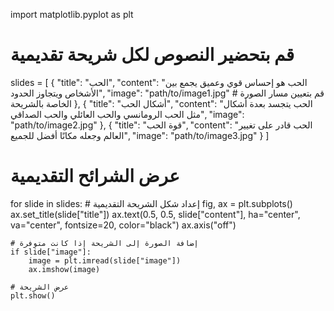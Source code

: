 import matplotlib.pyplot as plt

# قم بتحضير النصوص لكل شريحة تقديمية
slides = [
    {
        "title": "الحب",
        "content": "الحب هو إحساس قوي وعميق يجمع بين الأشخاص ويتجاوز الحدود",
        "image": "path/to/image1.jpg"  # قم بتعيين مسار الصورة الخاصة بالشريحة
    },
    {
        "title": "أشكال الحب",
        "content": "الحب يتجسد بعدة أشكال مثل الحب الرومانسي والحب العائلي والحب الصداقي",
        "image": "path/to/image2.jpg"
    },
    {
        "title": "قوة الحب",
        "content": "الحب قادر على تغيير العالم وجعله مكانًا أفضل للجميع",
        "image": "path/to/image3.jpg"
    }
]

# عرض الشرائح التقديمية
for slide in slides:
    # إعداد شكل الشريحة التقديمية
    fig, ax = plt.subplots()
    ax.set_title(slide["title"])
    ax.text(0.5, 0.5, slide["content"], ha="center", va="center", fontsize=20, color="black")
    ax.axis("off")
    
    # إضافة الصورة إلى الشريحة إذا كانت متوفرة
    if slide["image"]:
        image = plt.imread(slide["image"])
        ax.imshow(image)
    
    # عرض الشريحة
    plt.show()
